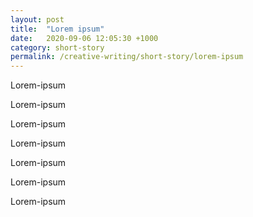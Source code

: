 ```yaml
---
layout: post
title:  "Lorem ipsum"
date:   2020-09-06 12:05:30 +1000
category: short-story
permalink: /creative-writing/short-story/lorem-ipsum
---
```


Lorem-ipsum

Lorem-ipsum

Lorem-ipsum

Lorem-ipsum

Lorem-ipsum

Lorem-ipsum

Lorem-ipsum

